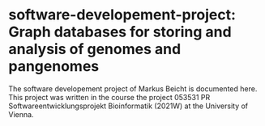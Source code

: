 # software-developement-project: Graph databases for storing and analysis of genomes and pangenomes
The software developement project of Markus Beicht is documented here. 
This project was written in the course the project 053531 PR Softwareentwicklungsprojekt Bioinformatik (2021W) at the University of Vienna.
